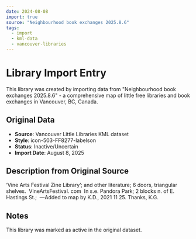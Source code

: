 ```yaml
---
date: 2024-08-08
import: true
source: "Neighbourhood book exchanges 2025.8.6"
tags:
  - import
  - kml-data
  - vancouver-libraries
---
```


# Library Import Entry

This library was created by importing data from "Neighbourhood book exchanges 2025.8.6" - a comprehensive map of little free libraries and book exchanges in Vancouver, BC, Canada.

## Original Data

- **Source**: Vancouver Little Libraries KML dataset
- **Style**: icon-503-FF8277-labelson
- **Status**: Inactive/Uncertain
- **Import Date**: August 8, 2025

## Description from Original Source

‘Vine Arts Festival Zine Library’; and other literature; 6 doors, triangular shelves.  VineArtsFestival. com 
In s.e. Pandora Park; 
2 blocks n. of E. Hastings St.; 
—Added to map by K.D., 2021 11 25. 
 Thanks, K.G. 



## Notes

This library was marked as active in the original dataset.
